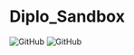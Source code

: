# Diplo_Sandbox
![GitHub](https://img.shields.io/github/license/Minosgraphy/Diplo_Sandbox)
![GitHub](https://img.shields.io/badge/Platform-iOS-blue)
